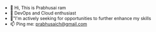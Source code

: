 - 👋 Hi, This is Prabhusai ram
- 🌱 DevOps and Cloud enthusiast
- 💞️"I'm actively seeking for opportunities to further enhance my skills
- 📫 Ping me: prabhusaich@gmail.com

<!---
Prabhu028/Prabhu028 is a ✨ special ✨ repository because its `README.md` (this file) appears on your GitHub profile.
You can click the Preview link to take a look at your changes.
--->
